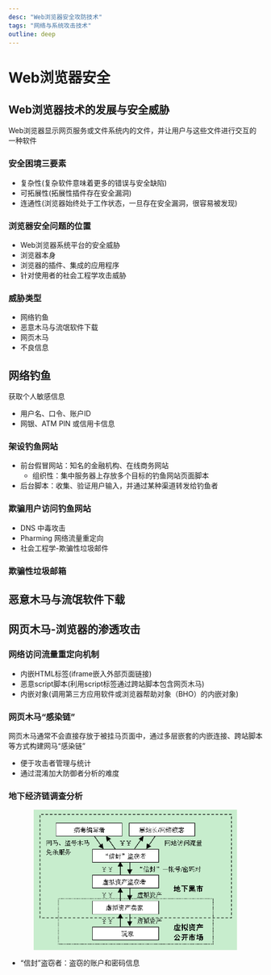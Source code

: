 ```yaml
---
desc: "Web浏览器安全攻防技术"
tags: "网络与系统攻击技术"
outline: deep
---
```


# Web浏览器安全

## Web浏览器技术的发展与安全威胁

Web浏览器显示网页服务或文件系统内的文件，并让用户与这些文件进行交互的一种软件

### 安全困境三要素
- 复杂性(复杂软件意味着更多的错误与安全缺陷)
- 可拓展性(拓展性插件存在安全漏洞)
- 连通性(浏览器始终处于工作状态，一旦存在安全漏洞，很容易被发现)

### 浏览器安全问题的位置
- Web浏览器系统平台的安全威胁
- 浏览器本身
- 浏览器的插件、集成的应用程序
- 针对使用者的社会工程学攻击威胁

### 威胁类型
- 网络钓鱼
- 恶意木马与流氓软件下载
- 网页木马
- 不良信息

## 网络钓鱼

获取个人敏感信息
  - 用户名、口令、账户ID
  - 网银、ATM PIN 或信用卡信息

### 架设钓鱼网站

- 前台假冒网站：知名的金融机构、在线商务网站
  - 组织性：集中服务器上存放多个目标的钓鱼网站页面脚本
- 后台脚本：收集、验证用户输入，并通过某种渠道转发给钓鱼者

### 欺骗用户访问钓鱼网站

- DNS 中毒攻击
- Pharming 网络流量重定向
- 社会工程学-欺骗性垃圾邮件

### 欺骗性垃圾邮箱


## 恶意木马与流氓软件下载

## 网页木马-浏览器的渗透攻击

### 网络访问流量重定向机制
- 内嵌HTML标签(iframe嵌入外部页面链接)
- 恶意script脚本(利用script标签通过跨站脚本包含网页木马)
- 内嵌对象(调用第三方应用软件或浏览器帮助对象（BHO）的内嵌对象)

### 网页木马“感染链”

网页木马通常不会直接存放于被挂马页面中，通过多层嵌套的内嵌连接、跨站脚本等方式构建网马“感染链”
- 便于攻击者管理与统计
- 通过混淆加大防御者分析的难度

### 地下经济链调查分析

<div style="display: flex; justify-content: center; ">
    <img src="../img/../网络与系统攻击技术/img/经济链结构.png" alt="经济链结构" width=80% >
</div>

- “信封”盗窃者：盗窃的账户和密码信息